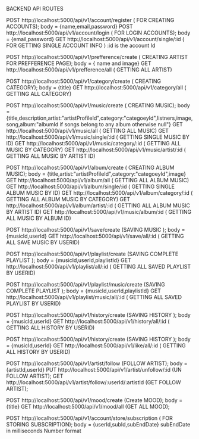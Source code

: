 BACKEND API ROUTES


<!-- ACCOUNTS  -->
POST http://localhost:5000/api/v1/account/register ( FOR CREATING ACCOUNTS); body = {name,email,password}
POST http://localhost:5000/api/v1/account/login ( FOR LOGIN ACCOUNTS); body = {email,password}
GET http://localhost:5000/api/v1/account/single/:id ( FOR GETTING SINGLE ACCOUNT INFO ) :id is the account Id

<!-- CREATING ARTIST PTOFILE  -->
POST http://localhost:5000/api/v1/prefference/create ( CREATING ARTIST FOR PREFFERENCE PAGE); body = { name  and image}
GET http://localhost:5000/api/v1/prefference/all ( GETTING ALL ARTIST)

<!-- CREATING CATEGORY  -->
POST http://localhost:5000/api/v1/category/create ( CREATING CATEGORY); body = {title}
GET http://localhost:5000/api/v1/category/all ( GETTING ALL CATEGORY)

<!-- CREATING MUSIC  -->
POST http://localhost:5000/api/v1/music/create ( CREATING MUSIC); body = {title,description,artist:"artistProfileId",category:"categoeyId",listners,image,song,album:"albumId if songs belong to any album otherwise null"}
GET http://localhost:5000/api/v1/music/all ( GETTING ALL MUSIC)
GET http://localhost:5000/api/v1/music/single/:id ( GETTING SINGLE MUSIC BY ID)
GET http://localhost:5000/api/v1/music/category/:id  ( GETTING ALL MUSIC BY CATEGORY)
GET http://localhost:5000/api/v1/music/artist/:id ( GETTING ALL MUSIC BY ARTIST ID)


<!-- CREATING ALBUM MUSIC  -->
POST http://localhost:5000/api/v1/album/create ( CREATING ALBUM MUSIC); body = {title,artist:"artistProfileId",category:"categoeyId",image}
GET http://localhost:5000/api/v1/album/all ( GETTING ALL ALBUM MUSIC)
GET http://localhost:5000/api/v1/album/single/:id ( GETTING SINGLE ALBUM MUSIC BY ID)
GET http://localhost:5000/api/v1/album/category/:id  ( GETTING ALL ALBUM MUSIC BY CATEGORY)
GET http://localhost:5000/api/v1/album/artist/:id ( GETTING ALL ALBUM MUSIC BY ARTIST ID)
GET http://localhost:5000/api/v1/music/album/:id ( GETTING ALL MUSIC BY ALBUM ID)


<!-- SAVED MUSIC  -->
POST http://localhost:5000/api/v1/save/create (SAVING MUSIC ); body = {musicId,userId}
GET http://localhost:5000/api/v1/save/all/:id ( GETTING ALL SAVE MUSIC BY USERID)


<!-- USER PLAYLIST MUSIC  -->
POST http://localhost:5000/api/v1/playlist/create (SAVING COMPLETE PLAYLIST ); body = {musicId,userId,playlistId}
GET http://localhost:5000/api/v1/playlist/all/:id ( GETTING ALL SAVED PLAYLIST BY USERID)


<!-- USER SAVED MUSIC  -->
POST http://localhost:5000/api/v1/playlist/music/create (SAVING COMPLETE PLAYLIST ); body = {musicId,userId,playlistId}
GET http://localhost:5000/api/v1/playlist/music/all/:id ( GETTING ALL SAVED PLAYLIST BY USERID)


<!-- USER HISTORY   -->
POST http://localhost:5000/api/v1/history/create (SAVING HISTORY ); body = {musicId,userId}
GET http://localhost:5000/api/v1/history/all/:id ( GETTING ALL HISTORY BY USERID)



<!-- USER LIKE   -->
POST http://localhost:5000/api/v1/history/create (SAVING HISTORY ); body = {musicId,userId}
GET http://localhost:5000/api/v1/like/all/:id ( GETTING ALL HISTORY BY USERID)

<!-- FOLLOW ARTIST   -->
POST http://localhost:5000/api/v1/artist/follow (FOLLOW ARTIST); body = {artistId,userId}
PUT http://localhost:5000/api/v1/artist/unfollow/:id (UN FOLLOW ARTIST);
GET http://localhost:5000/api/v1/artist/follow/:userId/:artistId (GET FOLLOW ARTIST);


<!-- MOOD AND GENRES   -->
POST http://localhost:5000/api/v1/mood/create (Create MOOD); body = {title}
GET http://localhost:5000/api/v1/mood/all (GET ALL MOOD);


<!-- SUBSCRIPTION  -->
POST http://localhost:5000/api/v1/account/store/subscription ( FOR STORING SUBSCRIPTION); body = {userId,subId,subEndDate} subEndDate in milliseconds Number format
